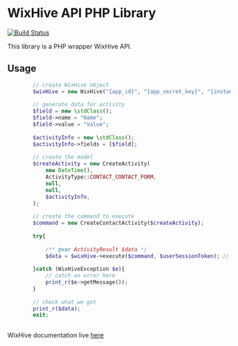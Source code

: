# WixHive API PHP Library

[![Build Status](https://travis-ci.org/epicformbuilder/wixhive-php-api.svg?branch=0.0.4)](https://travis-ci.org/epicformbuilder/wixhive-php-api)

This library is a PHP wrapper WixHive API.

## Usage
```php
        // create WixHive object
        $wixHive = new WixHive("{app_id}", "{app_secret_key}", "{instance_id}");
        
        // generate data for activity                    
        $field = new \stdClass();
        $field->name = "Name";
        $field->value = "Value";
            
        $activityInfo = new \stdClass();
        $activityInfo->fields = [$field];
            
        // create the model    
        $createActivity = new CreateActivity(
            new DateTime(), 
            ActivityType::CONTACT_CONTACT_FORM, 
            null, 
            null, 
            $activityInfo, 
        );
        
        // create the command to execute
        $command = new CreateContactActivity($createActivity);    
        
        try{
            
            /** @var ActivityResult $data */
            $data = $wixHive->execute($command, $userSessionToken); // <-- $userSessionToken comes from Wix JS SDK
            
        }catch (WixHiveException $e){
            // catch an error here
            print_r($e->getMessage());
        }
        
        // check what we got
        print_r($data);
        exit;
        
```

WixHive documentation live [here](http://dev.wix.com/docs/wixhive/http-api)